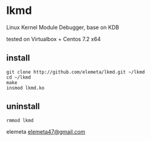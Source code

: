 # lkmd
Linux Kernel Module Debugger, base on KDB

tested on Virtualbox + Centos 7.2 x64


## install

	git clone http://github.com/elemeta/lkmd.git ~/lkmd
	cd ~/lkmd
	make
	insmod lkmd.ko

## uninstall

	rmmod lkmd



elemeta <elemeta47@gmail.com>

